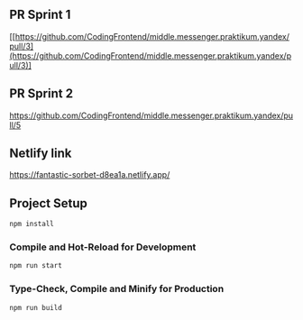 ## PR Sprint 1

[[https://github.com/CodingFrontend/middle.messenger.praktikum.yandex/pull/3](https://github.com/CodingFrontend/middle.messenger.praktikum.yandex/pull/3)]

## PR Sprint 2

https://github.com/CodingFrontend/middle.messenger.praktikum.yandex/pull/5


## Netlify link

https://fantastic-sorbet-d8ea1a.netlify.app/

## Project Setup

```sh
npm install
```

### Compile and Hot-Reload for Development

```sh
npm run start
```

### Type-Check, Compile and Minify for Production

```sh
npm run build
```

